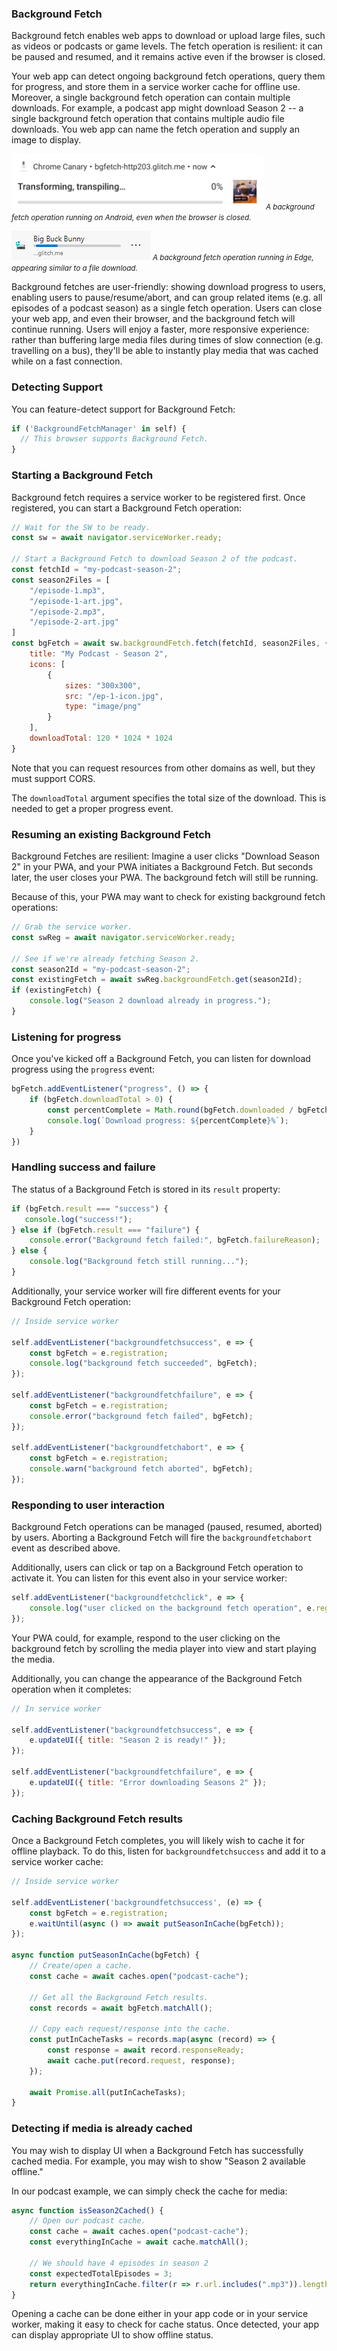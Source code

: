 ### Background Fetch

Background fetch enables web apps to download or upload large files, such as videos or podcasts or game levels. The fetch operation is resilient: it can be paused and resumed, and it remains active even if the browser is closed.

Your web app can detect ongoing background fetch operations, query them for progress, and store them in a service worker cache for offline use. Moreover, a single background fetch operation can contain multiple downloads. For example, a podcast app might download Season 2 -- a single background fetch operation that contains multiple audio file downloads. You web app can name the fetch operation and supply an image to display.

![Image of Background Fetch executing on Android](/assets/background-fetch-android.png)
*<small>A background fetch operation running on Android, even when the browser is closed.</small>*

![Image of Background Fetch executing on Android](/assets/background-fetch-edge.png)
*<small>A background fetch operation running in Edge, appearing similar to a file download.</small>*

Background fetches are user-friendly: showing download progress to users, enabling users to pause/resume/abort, and can group related items (e.g. all episodes of a podcast season) as a single fetch operation. Users can close your web app, and even their browser, and the background fetch will continue running. Users will enjoy a faster, more responsive experience: rather than buffering large media files during times of slow connection (e.g. travelling on a bus), they'll be able to instantly play media that was cached while on a fast connection.

### Detecting Support
You can feature-detect support for Background Fetch:

```js
if ('BackgroundFetchManager' in self) {
  // This browser supports Background Fetch.
}
```

### Starting a Background Fetch
Background fetch requires a service worker to be registered first. Once registered, you can start a Background Fetch operation:

```js
// Wait for the SW to be ready.
const sw = await navigator.serviceWorker.ready;

// Start a Background Fetch to download Season 2 of the podcast.
const fetchId = "my-podcast-season-2";
const season2Files = [
    "/episode-1.mp3",
    "/episode-1-art.jpg",
    "/episode-2.mp3",
    "/episode-2-art.jpg"
]
const bgFetch = await sw.backgroundFetch.fetch(fetchId, season2Files, {
    title: "My Podcast - Season 2",
    icons: [
        {
            sizes: "300x300",
            src: "/ep-1-icon.jpg",
            type: "image/png"
        }
    ],
    downloadTotal: 120 * 1024 * 1024
}
```

Note that you can request resources from other domains as well, but they must support CORS.

The `downloadTotal` argument specifies the total size of the download. This is needed to get a proper progress event.

### Resuming an existing Background Fetch
Background Fetches are resilient: Imagine a user clicks "Download Season 2" in your PWA, and your PWA initiates a Background Fetch. But seconds later, the user closes your PWA. The background fetch will still be running.

Because of this, your PWA may want to check for existing background fetch operations:

```js
// Grab the service worker.
const swReg = await navigator.serviceWorker.ready;

// See if we're already fetching Season 2.
const season2Id = "my-podcast-season-2";
const existingFetch = await swReg.backgroundFetch.get(season2Id);
if (existingFetch) {
    console.log("Season 2 download already in progress.");
}
```

### Listening for progress
Once you've kicked off a Background Fetch, you can listen for download progress using the `progress` event:

```js
bgFetch.addEventListener("progress", () => {
    if (bgFetch.downloadTotal > 0) {
        const percentComplete = Math.round(bgFetch.downloaded / bgFetch.downloadTotal * 100);
        console.log(`Download progress: ${percentComplete}%`);
    }
})
```

### Handling success and failure
The status of a Background Fetch is stored in its `result` property:

```js
if (bgFetch.result === "success") {
   console.log("success!"); 
} else if (bgFetch.result === "failure") {
    console.error("Background fetch failed:", bgFetch.failureReason);
} else {
    console.log("Background fetch still running...");
}
```

Additionally, your service worker will fire different events for your Background Fetch operation:

```js
// Inside service worker

self.addEventListener("backgroundfetchsuccess", e => {
    const bgFetch = e.registration;
    console.log("background fetch succeeded", bgFetch);
});

self.addEventListener("backgroundfetchfailure", e => {
    const bgFetch = e.registration;
    console.error("background fetch failed", bgFetch);
});

self.addEventListener("backgroundfetchabort", e => {
    const bgFetch = e.registration;
    console.warn("background fetch aborted", bgFetch);
});

```

### Responding to user interaction 
Background Fetch operations can be managed (paused, resumed, aborted) by users. Aborting a Background Fetch will fire the `backgroundfetchabort` event as described above.

Additionally, users can click or tap on a Background Fetch operation to activate it. You can listen for this event also in your service worker:

```js
self.addEventListener("backgroundfetchclick", e => {
    console.log("user clicked on the background fetch operation", e.registration);
});
```

Your PWA could, for example, respond to the user clicking on the background fetch by scrolling the media player into view and start playing the media.

Additionally, you can change the appearance of the Background Fetch operation when it completes:

```js
// In service worker

self.addEventListener("backgroundfetchsuccess", e => {
    e.updateUI({ title: "Season 2 is ready!" });
});

self.addEventListener("backgroundfetchfailure", e => {
    e.updateUI({ title: "Error downloading Seasons 2" });
});
```

### Caching Background Fetch results
Once a Background Fetch completes, you will likely wish to cache it for offline playback. To do this, listen for `backgroundfetchsuccess` and add it to a service worker cache:

```js
// Inside service worker

self.addEventListener('backgroundfetchsuccess', (e) => {
    const bgFetch = e.registration;
    e.waitUntil(async () => await putSeasonInCache(bgFetch));
});

async function putSeasonInCache(bgFetch) {
    // Create/open a cache.
    const cache = await caches.open("podcast-cache");

    // Get all the Background Fetch results.
    const records = await bgFetch.matchAll();

    // Copy each request/response into the cache.
    const putInCacheTasks = records.map(async (record) => {
        const response = await record.responseReady;
        await cache.put(record.request, response);
    });

    await Promise.all(putInCacheTasks);
}
```

### Detecting if media is already cached

You may wish to display UI when a Background Fetch has successfully cached media. For example, you may wish to show "Season 2 available offline." 

In our podcast example, we can simply check the cache for media:

```js
async function isSeason2Cached() {
    // Open our podcast cache.
    const cache = await caches.open("podcast-cache");
    const everythingInCache = await cache.matchAll();

    // We should have 4 episodes in season 2
    const expectedTotalEpisodes = 3;
    return everythingInCache.filter(r => r.url.includes(".mp3")).length === expectedTotalEpisodes;
}
```

Opening a cache can be done either in your app code or in your service worker, making it easy to check for cache status. Once detected, your app can display appropriate UI to show offline status.